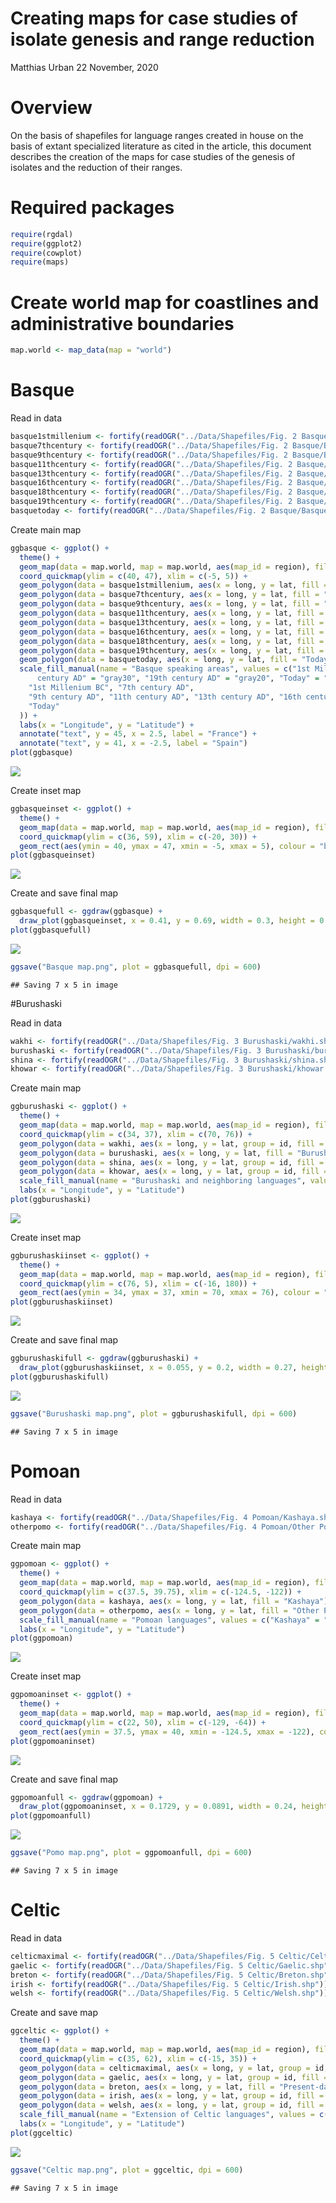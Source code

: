Creating maps for case studies of isolate genesis and range reduction
================
Matthias Urban
22 November, 2020

# Overview

On the basis of shapefiles for language ranges created in house on the
basis of extant specialized literature as cited in the article, this
document describes the creation of the maps for case studies of the
genesis of isolates and the reduction of their ranges.

# Required packages

``` r
require(rgdal)
require(ggplot2)
require(cowplot)
require(maps)
```

# Create world map for coastlines and administrative boundaries

``` r
map.world <- map_data(map = "world")
```

# Basque

Read in data

``` r
basque1stmillenium <- fortify(readOGR("../Data/Shapefiles/Fig. 2 Basque/Basque 1st millenium BC.shp"))
basque7thcentury <- fortify(readOGR("../Data/Shapefiles/Fig. 2 Basque/Basque 7th century.shp"))
basque9thcentury <- fortify(readOGR("../Data/Shapefiles/Fig. 2 Basque/Basque 9th century.shp"))
basque11thcentury <- fortify(readOGR("../Data/Shapefiles/Fig. 2 Basque/Basque 11th century.shp"))
basque13thcentury <- fortify(readOGR("../Data/Shapefiles/Fig. 2 Basque/Basque 13th century.shp"))
basque16thcentury <- fortify(readOGR("../Data/Shapefiles/Fig. 2 Basque/Basque 18th century.shp"))
basque18thcentury <- fortify(readOGR("../Data/Shapefiles/Fig. 2 Basque/Basque 18th century.shp"))
basque19thcentury <- fortify(readOGR("../Data/Shapefiles/Fig. 2 Basque/Basque 19th century.shp"))
basquetoday <- fortify(readOGR("../Data/Shapefiles/Fig. 2 Basque/Basque today.shp"))
```

Create main map

``` r
ggbasque <- ggplot() +
  theme() +
  geom_map(data = map.world, map = map.world, aes(map_id = region), fill = "white", colour = "black", size = 0.15) +
  coord_quickmap(ylim = c(40, 47), xlim = c(-5, 5)) +
  geom_polygon(data = basque1stmillenium, aes(x = long, y = lat, fill = "1st Millenium BC"), color = "black", size = 0.15) +
  geom_polygon(data = basque7thcentury, aes(x = long, y = lat, fill = "7th century AD"), color = "black", size = 0.15) +
  geom_polygon(data = basque9thcentury, aes(x = long, y = lat, fill = "9th century AD"), color = "black", size = 0.15) +
  geom_polygon(data = basque11thcentury, aes(x = long, y = lat, fill = "11th century AD"), color = "black", size = 0.15) +
  geom_polygon(data = basque13thcentury, aes(x = long, y = lat, fill = "13th century AD"), color = "black", size = 0.15) +
  geom_polygon(data = basque16thcentury, aes(x = long, y = lat, fill = "16th century AD"), color = "black", size = 0.15) +
  geom_polygon(data = basque18thcentury, aes(x = long, y = lat, fill = "18th century AD"), color = "black", size = 0.15) +
  geom_polygon(data = basque19thcentury, aes(x = long, y = lat, fill = "19th century AD"), color = "black", size = 0.15) +
  geom_polygon(data = basquetoday, aes(x = long, y = lat, fill = "Today"), color = "black", size = 0.15) +
  scale_fill_manual(name = "Basque speaking areas", values = c("1st Millenium BC" = "gray90", "7th century AD" = "gray80", "9th      century AD" = "gray70", "11th century AD" = "gray60", "13th century AD" = "gray50", "16th century AD" = "gray40", "18th       
      century AD" = "gray30", "19th century AD" = "gray20", "Today" = "gray10"), breaks = c(
    "1st Millenium BC", "7th century AD",
    "9th century AD", "11th century AD", "13th century AD", "16th century AD", "18th century AD", "19th century AD",
    "Today"
  )) +
  labs(x = "Longitude", y = "Latitude") +
  annotate("text", y = 45, x = 2.5, label = "France") +
  annotate("text", y = 41, x = -2.5, label = "Spain")
plot(ggbasque)
```

![](Creating-maps_files/figure-gfm/unnamed-chunk-4-1.png)<!-- -->

Create inset map

``` r
ggbasqueinset <- ggplot() +
  theme() +
  geom_map(data = map.world, map = map.world, aes(map_id = region), fill = "white", colour = "black", size = 0.15) +
  coord_quickmap(ylim = c(36, 59), xlim = c(-20, 30)) +
  geom_rect(aes(ymin = 40, ymax = 47, xmin = -5, xmax = 5), colour = "black", fill = NA, size = 0.7)
plot(ggbasqueinset)
```

![](Creating-maps_files/figure-gfm/unnamed-chunk-5-1.png)<!-- -->

Create and save final map

``` r
ggbasquefull <- ggdraw(ggbasque) +
  draw_plot(ggbasqueinset, x = 0.41, y = 0.69, width = 0.3, height = 0.3)
plot(ggbasquefull)
```

![](Creating-maps_files/figure-gfm/unnamed-chunk-6-1.png)<!-- -->

``` r
ggsave("Basque map.png", plot = ggbasquefull, dpi = 600)
```

    ## Saving 7 x 5 in image

\#Burushaski

Read in data

``` r
wakhi <- fortify(readOGR("../Data/Shapefiles/Fig. 3 Burushaski/wakhi.shp"))
burushaski <- fortify(readOGR("../Data/Shapefiles/Fig. 3 Burushaski/burushaski.shp"))
shina <- fortify(readOGR("../Data/Shapefiles/Fig. 3 Burushaski/shina.shp"))
khowar <- fortify(readOGR("../Data/Shapefiles/Fig. 3 Burushaski/khowar.shp"))
```

Create main map

``` r
ggburushaski <- ggplot() +
  theme() +
  geom_map(data = map.world, map = map.world, aes(map_id = region), fill = "white", colour = "black", size = 0.15) +
  coord_quickmap(ylim = c(34, 37), xlim = c(70, 76)) +
  geom_polygon(data = wakhi, aes(x = long, y = lat, group = id, fill = "Wakhi"), color = "black", size = 0.15) +
  geom_polygon(data = burushaski, aes(x = long, y = lat, fill = "Burushaski"), color = "black", size = 0.15) +
  geom_polygon(data = shina, aes(x = long, y = lat, group = id, fill = "Shina"), color = "black", size = 0.15) +
  geom_polygon(data = khowar, aes(x = long, y = lat, group = id, fill = "Khowar"), color = "black", size = 0.15) +
  scale_fill_manual(name = "Burushaski and neighboring languages", values = c("Burushaski" = "black", "Wakhi" = "gray60", "Khowar" = "darkgray", "Shina" = "bisque4")) +
  labs(x = "Longitude", y = "Latitude")
plot(ggburushaski)
```

![](Creating-maps_files/figure-gfm/unnamed-chunk-8-1.png)<!-- -->

Create inset map

``` r
ggburushaskiinset <- ggplot() +
  theme() +
  geom_map(data = map.world, map = map.world, aes(map_id = region), fill = "white", colour = "black", size = 0.15) +
  coord_quickmap(ylim = c(76, 5), xlim = c(-16, 180)) +
  geom_rect(aes(ymin = 34, ymax = 37, xmin = 70, xmax = 76), colour = "black", fill = NA, size = 1.1)
plot(ggburushaskiinset)
```

![](Creating-maps_files/figure-gfm/unnamed-chunk-9-1.png)<!-- -->

Create and save final map

``` r
ggburushaskifull <- ggdraw(ggburushaski) +
  draw_plot(ggburushaskiinset, x = 0.055, y = 0.2, width = 0.27, height = 0.27)
plot(ggburushaskifull)
```

![](Creating-maps_files/figure-gfm/unnamed-chunk-10-1.png)<!-- -->

``` r
ggsave("Burushaski map.png", plot = ggburushaskifull, dpi = 600)
```

    ## Saving 7 x 5 in image

# Pomoan

Read in data

``` r
kashaya <- fortify(readOGR("../Data/Shapefiles/Fig. 4 Pomoan/Kashaya.shp"))
otherpomo <- fortify(readOGR("../Data/Shapefiles/Fig. 4 Pomoan/Other Pomo.shp"))
```

Create main map

``` r
ggpomoan <- ggplot() +
  theme() +
  geom_map(data = map.world, map = map.world, aes(map_id = region), fill = "white", colour = "black", size = 0.15) +
  coord_quickmap(ylim = c(37.5, 39.75), xlim = c(-124.5, -122)) +
  geom_polygon(data = kashaya, aes(x = long, y = lat, fill = "Kashaya"), color = "black", size = 0.15) +
  geom_polygon(data = otherpomo, aes(x = long, y = lat, fill = "Other Pomoan languages", group = id), color = "black", size = 0.15) +
  scale_fill_manual(name = "Pomoan languages", values = c("Kashaya" = "black", "Other Pomoan languages" = "gray80")) +
  labs(x = "Longitude", y = "Latitude")
plot(ggpomoan)
```

![](Creating-maps_files/figure-gfm/unnamed-chunk-12-1.png)<!-- -->

Create inset map

``` r
ggpomoaninset <- ggplot() +
  theme() +
  geom_map(data = map.world, map = map.world, aes(map_id = region), fill = "white", colour = "black", size = 0.15) +
  coord_quickmap(ylim = c(22, 50), xlim = c(-129, -64)) +
  geom_rect(aes(ymin = 37.5, ymax = 40, xmin = -124.5, xmax = -122), colour = "black", fill = NA, size = 1.2)
plot(ggpomoaninset)
```

![](Creating-maps_files/figure-gfm/unnamed-chunk-13-1.png)<!-- -->

Create and save final map

``` r
ggpomoanfull <- ggdraw(ggpomoan) +
  draw_plot(ggpomoaninset, x = 0.1729, y = 0.0891, width = 0.24, height = 0.24)
plot(ggpomoanfull)
```

![](Creating-maps_files/figure-gfm/unnamed-chunk-14-1.png)<!-- -->

``` r
ggsave("Pomo map.png", plot = ggpomoanfull, dpi = 600)
```

    ## Saving 7 x 5 in image

# Celtic

Read in data

``` r
celticmaximal <- fortify(readOGR("../Data/Shapefiles/Fig. 5 Celtic/Celtic maximal.shp"))
gaelic <- fortify(readOGR("../Data/Shapefiles/Fig. 5 Celtic/Gaelic.shp"))
breton <- fortify(readOGR("../Data/Shapefiles/Fig. 5 Celtic/Breton.shp"))
irish <- fortify(readOGR("../Data/Shapefiles/Fig. 5 Celtic/Irish.shp"))
welsh <- fortify(readOGR("../Data/Shapefiles/Fig. 5 Celtic/Welsh.shp"))
```

Create and save map

``` r
ggceltic <- ggplot() +
  theme() +
  geom_map(data = map.world, map = map.world, aes(map_id = region), fill = "white", colour = "black", size = 0.15) +
  coord_quickmap(ylim = c(35, 62), xlim = c(-15, 35)) +
  geom_polygon(data = celticmaximal, aes(x = long, y = lat, group = id, fill = "Maximal extension"), color = "black", size = 0.15) +
  geom_polygon(data = gaelic, aes(x = long, y = lat, group = id, fill = "Present-day distribution"), color = "black", size = 0.15) +
  geom_polygon(data = breton, aes(x = long, y = lat, fill = "Present-day distribution"), color = "black", size = 0.15) +
  geom_polygon(data = irish, aes(x = long, y = lat, group = id, fill = "Present-day distribution"), color = "black", size = 0.15) +
  geom_polygon(data = welsh, aes(x = long, y = lat, group = id, fill = "Present-day distribution"), color = "black", size = 0.15) +
  scale_fill_manual(name = "Extension of Celtic languages", values = c("Maximal extension" = "gray", "Present-day distribution" = "black")) +
  labs(x = "Longitude", y = "Latitude")
plot(ggceltic)
```

![](Creating-maps_files/figure-gfm/unnamed-chunk-16-1.png)<!-- -->

``` r
ggsave("Celtic map.png", plot = ggceltic, dpi = 600)
```

    ## Saving 7 x 5 in image
